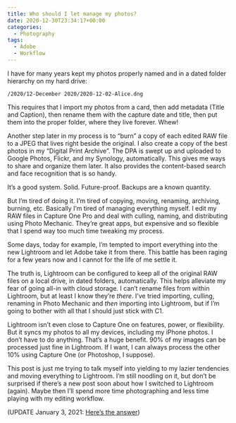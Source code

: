 ```yaml
---
title: Who should I let manage my photos?
date: 2020-12-30T23:34:17+00:00
categories:
  - Photography
tags:
  - Adobe
  - Workflow
---
```

<!--kg-card-begin: html-->I have for many years kept my photos properly named and in a dated folder hierarchy on my hard drive: 

`/2020/12-December 2020/2020-12-02-Alice.dng`

This requires that I import my photos from a card, then add metadata (Title and Caption), then rename them with the capture date and title, then put them into the proper folder, where they live forever. Whew!

Another step later in my process is to &#8220;burn&#8221; a copy of each edited RAW file to a JPEG that lives right beside the original. I also create a copy of the best photos in my &#8220;Digital Print Archive&#8221;. The DPA is swept up and uploaded to Google Photos, Flickr, and my Synology, automatically. This gives me ways to share and organize them later. It also provides the content-based search and face recognition that is so handy.

It&#8217;s a good system. Solid. Future-proof. Backups are a known quantity.

But I&#8217;m tired of doing it. I&#8217;m tired of copying, moving, renaming, archiving, burning, etc. Basically I&#8217;m tired of managing everything myself. I edit my RAW files in Capture One Pro and deal with culling, naming, and distributing using Photo Mechanic. They&#8217;re great apps, but expensive and so flexible that I spend way too much time tweaking my process.

Some days, today for example, I&#8217;m tempted to import everything into the new Lightroom and let Adobe take it from there. This battle has been raging for a few years now and I cannot for the life of me settle it.

The truth is, Lightroom can be configured to keep all of the original RAW files on a local drive, in dated folders, automatically. This helps alleviate my fear of going all-in with cloud storage. I can&#8217;t rename files from within Lightroom, but at least I know they&#8217;re _there_. I&#8217;ve tried importing, culling, renaming in Photo Mechanic and _then_ importing into Lightroom, but if I&#8217;m going to bother with all that I should just stick with C1.

Lightroom isn&#8217;t even close to Capture One on features, power, or flexibility. But it syncs my photos to all my devices, including my iPhone photos. I don&#8217;t have to do anything. That&#8217;s a huge benefit. 90% of my images can be processed just fine in Lightroom. If I want, I can always process the other 10% using Capture One (or Photoshop, I suppose).

This post is just me trying to talk myself into yielding to my lazier tendencies and moving everything to Lightroom. I&#8217;m still noodling on it, but don&#8217;t be surprised if there&#8217;s a new post soon about how I switched to Lightroom (again). Maybe then I&#8217;ll spend more time photographing and less time playing with my editing workflow.

(UPDATE January 3, 2021: [Here&#8217;s the answer][1])

<!--kg-card-end: html-->

 [1]: http://baty.net/2021/the-answer-to-whom-should-i-let-manage-my-photos/